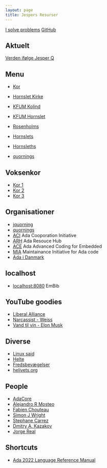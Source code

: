 ```yaml
---
layout: page
title: Jespers Resurser
---
```


[I solve problems](https://youtu.be/UeoMuK536C8)
[GitHub](https://github.com/jquorning)

Aktuelt
----
[Verden ifølge Jesper Q](verden)  

Menu
----
- [Kor](/hornslet-kirke/voksenkor/)

- [Hornslet Kirke](/hornslet-kirke/)
- [KFUM Kolind](/kirke/kfum/kolind/)
- [KFUM Hornslet](/hornslet-kirke/fællesskab-og-fællessang/index)
- [Rosenholms](https://rosenholms.github.io)
- [Hornslets](https://hornslets.github.io)
- [Hornsleths](https://hornsleths.github.io)
- [quornings](quornings)

Voksenkor
----
- [Kor 1](voksenkor)
- [Kor 2](/hornslet-kirke/voksenkor/)
- [Kor 3](https://hornsletkor.githib.io)


Organisationer
----
- [jquorning](https://github.com/jquorning)
- [quornings](https://github.com/quornings)
- [ACI](https://the-aci.github.io/) Ada Cooporation Initiative
- [ARH](https://the-ARH.github.io/) Ada Resouce Hub
- [ACE](https://ada-ace.github.io/) Ada Advanced Coding for Embedded
- [MIA](https://the-MIA.github.io/) Maintainance Initiative for Ada code
- [Ada i Danmark](adadk)

localhost
----
- [localhost:8080](http://localhost:8080) EmBib

YouTube goodies
----
- [Liberal Alliance](https://fb.watch/hZGa_1uBLP/)
- [Narcassist - Weiss](https://fb.watch/i4lcLQGDti/)
- [Vand til vin - Elon Musk](https://fb.watch/i4nm-lPN19/)

Diverse
----
- [Linux said](https://www.youtube.com/watch?v=oHNKTlz1lps)
- [Helte](/helte/)
- [Fredsbevægelser](/fred/)
- [helivets.org](/helivets.org/)

People
----
- [AdaCore](https://github.com/AdaCore)
- [Alejandro R Mosteo](https://github.com/mosteo)
- [Fabien Chouteau](https://github.com/Fabien-Chouteau)
- [Simon J Wright](https://github.com/simonjwright)
- [Stephane Carrez](https://gitlab.com/stcarrez)
- [Dmitry A. Kazakov](http://www.dmitry-kazakov.de)
- [Jorge Real](https://github.com/jorge-real)

Shortcuts
----
- [Ada 2022 Language Reference Manual](http://www.ada-auth.org/standards/ada22.html)

